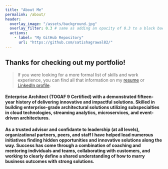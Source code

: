 ```yaml
---
title: "About Me"
permalink: /about/
header:
  overlay_image: "/assets/background.jpg"
  overlay_filter: 0.3 # same as adding an opacity of 0.3 to a black background
  actions:
    - label: "My GitHub Repository"
      url: "https://github.com/satishagrawal82/"
---
```


## Thanks for checking out my portfolio!
>If you were looking for a more formal list of skills and work experience, you can find all that information on my [resume](https://SatishAgrawal.github.io/assets/Resume.pdf) or [LinkedIn profile](https://www.linkedin.com/in/satishagrawal82/).


#### Enterprise Architect (TOGAF 9 Certified) with a demonstrated fifteen-year history of delivering innovative and impactful solutions. Skilled in building enterprise-grade architectural solutions utilizing subspecialties in cloud technologies, streaming analytics, microservices, and event-driven architectures.

#### As a trusted advisor and confidante to leadership (at all levels), organizational partners, peers, and staff I have helped lead numerous initiatives finding hidden opportunities and innovative solutions along the way.   Success has come through a combination of coaching and mentoring individuals and teams, collaborating with customers, and working to clearly define a shared understanding of how to marry business outcomes with strong solutions.   
